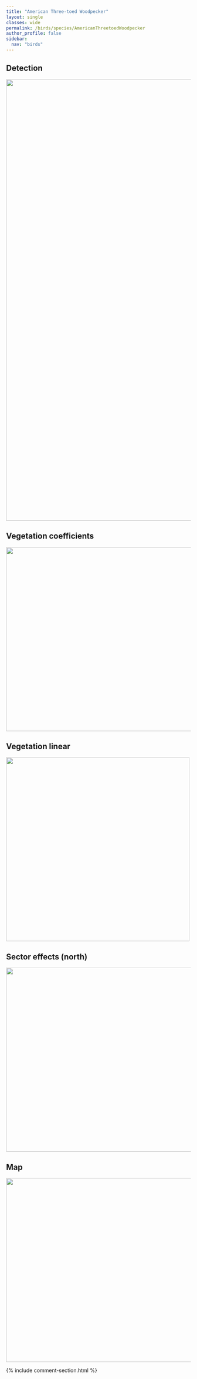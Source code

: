 ```yaml
---
title: "American Three-toed Woodpecker"
layout: single
classes: wide
permalink: /birds/species/AmericanThreetoedWoodpecker
author_profile: false
sidebar:
  nav: "birds"
---
```


<h2>Detection</h2>

<a href="https://drive.google.com/uc?export=view&id=1W4dHzSn8vBdxIvHPvF0dvOpm7wuW8-t_">
<img src="https://drive.google.com/uc?export=view&id=1W4dHzSn8vBdxIvHPvF0dvOpm7wuW8-t_" height = "1200" width = "800">
</a>

<h2>Vegetation coefficients</h2>

<a href="https://drive.google.com/uc?export=view&id=1fYhr4yTsuZUHcXh_BuwCMaNIGoCQtWkW">
<img src="https://drive.google.com/uc?export=view&id=1fYhr4yTsuZUHcXh_BuwCMaNIGoCQtWkW" height = "500" width = "1000">
</a>

<h2>Vegetation linear</h2>

<a href="https://drive.google.com/uc?export=view&id=15rvY0KeLWtpCSSotkxy1M_pyEyM1-7wZ">
<img src="https://drive.google.com/uc?export=view&id=15rvY0KeLWtpCSSotkxy1M_pyEyM1-7wZ" height = "500" width = "500">
</a>

<h2>Sector effects (north)</h2>

<a href="https://drive.google.com/uc?export=view&id=1gkiFK9QNIE4p84yL3l_ms7KL4t-qhjcx">
<img src="https://drive.google.com/uc?export=view&id=1gkiFK9QNIE4p84yL3l_ms7KL4t-qhjcx" height = "500" width = "1000">
</a>

<h2>Map</h2>

<a href="https://drive.google.com/uc?export=view&id=1ssgVAp52EnmesqNWlfdRomZZY0JSplRV">
<img src="https://drive.google.com/uc?export=view&id=1ssgVAp52EnmesqNWlfdRomZZY0JSplRV" height = "500" width = "1500">
</a>

{% include comment-section.html %}
